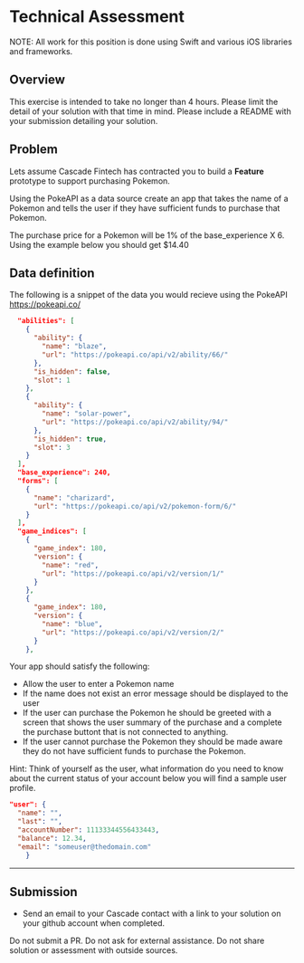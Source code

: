 # Technical Assessment
NOTE: All work for this position is done using Swift and various iOS libraries and frameworks.

## Overview
This exercise is intended to take no longer than 4 hours.  Please limit the detail of your solution with that time in mind.  Please include a README with your submission detailing your solution.

## Problem
Lets assume Cascade Fintech has contracted you to build a **Feature** prototype to support purchasing Pokemon.  

Using the PokeAPI as a data source create an app that takes the name of a Pokemon and tells the user if they have sufficient funds to purchase that Pokemon. 

The purchase price for a Pokemon will be 1% of the base_experience X 6. Using the example below you should get $14.40

## Data definition

The following is a snippet of the data you would recieve using the PokeAPI https://pokeapi.co/

```json
  "abilities": [
    {
      "ability": {
        "name": "blaze",
        "url": "https://pokeapi.co/api/v2/ability/66/"
      },
      "is_hidden": false,
      "slot": 1
    },
    {
      "ability": {
        "name": "solar-power",
        "url": "https://pokeapi.co/api/v2/ability/94/"
      },
      "is_hidden": true,
      "slot": 3
    }
  ],
  "base_experience": 240,
  "forms": [
    {
      "name": "charizard",
      "url": "https://pokeapi.co/api/v2/pokemon-form/6/"
    }
  ],
  "game_indices": [
    {
      "game_index": 180,
      "version": {
        "name": "red",
        "url": "https://pokeapi.co/api/v2/version/1/"
      }
    },
    {
      "game_index": 180,
      "version": {
        "name": "blue",
        "url": "https://pokeapi.co/api/v2/version/2/"
      }
    },
```


Your app should satisfy the following:
- Allow the user to enter a Pokemon name
- If the name does not exist an error message should be displayed to the user
- If the user can purchase the Pokemon he should be greeted with a screen that shows the user summary of the purchase and a complete the purchase buttont that is not connected to anything. 
- If the user cannot purchase the Pokemon they should be made aware they do not have sufficient funds to purchase the Pokemon.


Hint: Think of yourself as the user, what information do you need to know about the current status of your account below you will find a sample user profile.

```json
"user": {
  "name": "",
  "last": "",
  "accountNumber": 11133344556433443,
  "balance": 12.34,
  "email": "someuser@thedomain.com"
	}
```

___

## Submission
- Send an email to your Cascade contact with a link to your solution on your github account when completed.

Do not submit a PR. 
Do not ask for external assistance. 
Do not share solution or assessment with outside sources.
